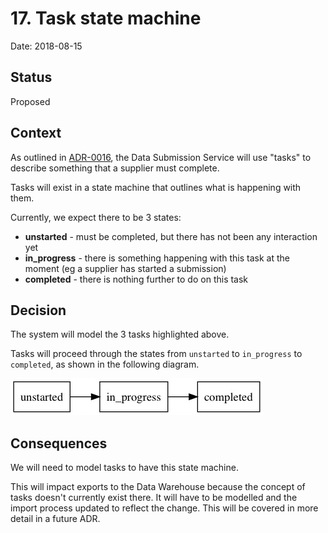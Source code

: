 # 17. Task state machine

Date: 2018-08-15

## Status

Proposed

## Context

As outlined in [ADR-0016][adr-0016], the Data Submission Service will use
"tasks" to describe something that a supplier must complete.

Tasks will exist in a state machine that outlines what is happening with them.

Currently, we expect there to be 3 states:

* **unstarted** - must be completed, but there has not been any interaction yet
* **in_progress** - there is something happening with this task at the moment
(eg a supplier has started a submission)
* **completed** - there is nothing further to do on this task

## Decision

The system will model the 3 tasks highlighted above.

Tasks will proceed through the states from `unstarted` to `in_progress` to
`completed`, as shown in the following diagram.

![Task state machine diagram](/doc/diagrams/0017-task-states.jpg)

## Consequences

We will need to model tasks to have this state machine.

This will impact exports to the Data Warehouse because the concept of tasks
doesn't currently exist there. It will have to be modelled and the import
process updated to reflect the change. This will be covered in more detail in a
future ADR.

[adr-0016]: 0016-data-structure-tasks-submissions-entries-and-files.md

